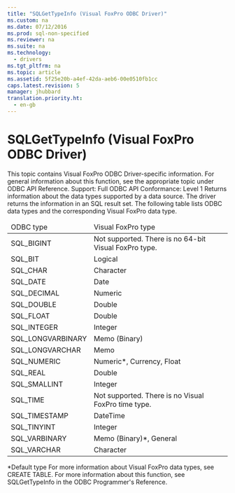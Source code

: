 ```yaml
---
title: "SQLGetTypeInfo (Visual FoxPro ODBC Driver)"
ms.custom: na
ms.date: 07/12/2016
ms.prod: sql-non-specified
ms.reviewer: na
ms.suite: na
ms.technology: 
  - drivers
ms.tgt_pltfrm: na
ms.topic: article
ms.assetid: 5f25e20b-a4ef-42da-aeb6-00e0510fb1cc
caps.latest.revision: 5
manager: jhubbard
translation.priority.ht: 
  - en-gb
---
```

# SQLGetTypeInfo (Visual FoxPro ODBC Driver)
<?xml version="1.0" encoding="utf-8"?>
<developerReferenceWithoutSyntaxDocument xmlns="http://ddue.schemas.microsoft.com/authoring/2003/5" xmlns:xlink="http://www.w3.org/1999/xlink" xmlns:xsi="http://www.w3.org/2001/XMLSchema-instance" xsi:schemaLocation="http://ddue.schemas.microsoft.com/authoring/2003/5 http://dduestorage.blob.core.windows.net/ddueschema/developer.xsd">
  <introduction>
    <alert class="note">
      <para>This topic contains Visual FoxPro ODBC Driver-specific information. For general information about this function, see the appropriate topic under <legacyLink xlink:href="b7a49774-f458-44ce-9a04-a0457501405b">ODBC API Reference</legacyLink>.</para>
    </alert>
    <para>Support: Full </para>
    <para>ODBC API Conformance: Level 1</para>
    <para>Returns information about the data types supported by a data source. The driver returns the information in an SQL result set. The following table lists ODBC data types and the corresponding Visual FoxPro data type.</para>
    <table xmlns:caps="http://schemas.microsoft.com/build/caps/2013/11">
      <thead>
        <tr>
          <TD>
            <para>ODBC type</para>
          </TD>
          <TD>
            <para>Visual FoxPro type</para>
          </TD>
        </tr>
      </thead>
      <tbody>
        <tr>
          <TD>
            <para>SQL_BIGINT</para>
          </TD>
          <TD>
            <para>Not supported. There is no 64-bit Visual FoxPro type.</para>
          </TD>
        </tr>
        <tr>
          <TD>
            <para>SQL_BIT</para>
          </TD>
          <TD>
            <para>Logical</para>
          </TD>
        </tr>
        <tr>
          <TD>
            <para>SQL_CHAR</para>
          </TD>
          <TD>
            <para>Character</para>
          </TD>
        </tr>
        <tr>
          <TD>
            <para>SQL_DATE</para>
          </TD>
          <TD>
            <para>Date</para>
          </TD>
        </tr>
        <tr>
          <TD>
            <para>SQL_DECIMAL</para>
          </TD>
          <TD>
            <para>Numeric</para>
          </TD>
        </tr>
        <tr>
          <TD>
            <para>SQL_DOUBLE</para>
          </TD>
          <TD>
            <para>Double</para>
          </TD>
        </tr>
        <tr>
          <TD>
            <para>SQL_FLOAT</para>
          </TD>
          <TD>
            <para>Double</para>
          </TD>
        </tr>
        <tr>
          <TD>
            <para>SQL_INTEGER</para>
          </TD>
          <TD>
            <para>Integer</para>
          </TD>
        </tr>
        <tr>
          <TD>
            <para>SQL_LONGVARBINARY</para>
          </TD>
          <TD>
            <para>Memo (Binary)</para>
          </TD>
        </tr>
        <tr>
          <TD>
            <para>SQL_LONGVARCHAR</para>
          </TD>
          <TD>
            <para>Memo</para>
          </TD>
        </tr>
        <tr>
          <TD>
            <para>SQL_NUMERIC</para>
          </TD>
          <TD>
            <para>Numeric*, Currency, Float</para>
          </TD>
        </tr>
        <tr>
          <TD>
            <para>SQL_REAL</para>
          </TD>
          <TD>
            <para>Double</para>
          </TD>
        </tr>
        <tr>
          <TD>
            <para>SQL_SMALLINT</para>
          </TD>
          <TD>
            <para>Integer</para>
          </TD>
        </tr>
        <tr>
          <TD>
            <para>SQL_TIME</para>
          </TD>
          <TD>
            <para>Not supported. There is no Visual FoxPro <legacyItalic>time</legacyItalic> type.</para>
          </TD>
        </tr>
        <tr>
          <TD>
            <para>SQL_TIMESTAMP</para>
          </TD>
          <TD>
            <para>DateTime</para>
          </TD>
        </tr>
        <tr>
          <TD>
            <para>SQL_TINYINT</para>
          </TD>
          <TD>
            <para>Integer</para>
          </TD>
        </tr>
        <tr>
          <TD>
            <para>SQL_VARBINARY</para>
          </TD>
          <TD>
            <para>Memo (Binary)*, General</para>
          </TD>
        </tr>
        <tr>
          <TD>
            <para>SQL_VARCHAR</para>
          </TD>
          <TD>
            <para>Character</para>
          </TD>
        </tr>
      </tbody>
    </table>
    <para>*Default type</para>
    <para>For more information about Visual FoxPro data types, see <legacyLink xlink:href="be2143ba-fc16-42c9-84f7-8985cd924860">CREATE TABLE</legacyLink>. For more information about this function, see <legacyLink xlink:href="bdedb044-8924-4ca4-85f3-8b37578e0257">SQLGetTypeInfo</legacyLink> in the <legacyItalic>ODBC Programmer's Reference</legacyItalic>.</para>
  </introduction>
  <relatedTopics />
</developerReferenceWithoutSyntaxDocument>